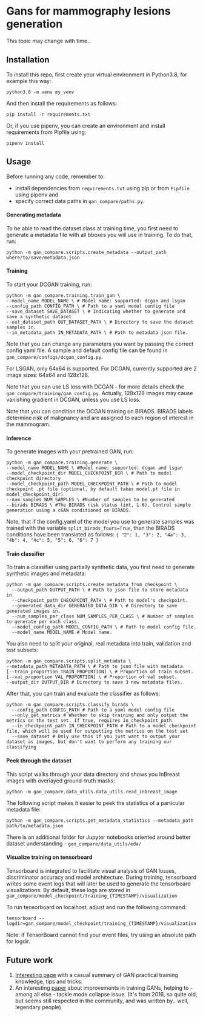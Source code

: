 # Gans for mammography lesions generation
This topic may change with time..

## Installation
To install this repo, first create your virtual environment in Python3.8, for example this way:

```
python3.8 -m venv my_venv
```
And then install the requirements as follows:
```
pip install -r requirements.txt
```
Or, if you use pipenv, you can create an environment and install requirements from Pipfile using:
```
pipenv install
```

## Usage
Before running any code, remember to:
- install dependencies from `requirements.txt` using pip or from `Pipfile` using pipenv and
- specify correct data paths in `gan_compare/paths.py`.

#### Generating metadata
To be able to read the dataset class at training time, you first need to generate a metadata file with all bboxes you will use in training. To do that, run:
```
python -m gan_compare.scripts.create_metadata --output_path where/to/save/metadata.json

```

#### Training

To start your DCGAN training, run:
```
python -m gan_compare.training.train_gan \
--model_name MODEL_NAME \ # Model name: supported: dcgan and lsgan
--config_path CONFIG_PATH \ # Path to a yaml model config file
--save_dataset SAVE_DATASET \ # Indicating whether to generate and save a synthetic dataset
--out_dataset_path OUT_DATASET_PATH \ # Directory to save the dataset samples in.
--in_metadata_path IN_METADATA_PATH \ # Path to metadata json file.
```

Note that you can change any parameters you want by passing the correct config yaml file. A sample and default config file can be found in `gan_compare/configs/dcgan_config.py`.

For LSGAN, only 64x64 is supported.
For DCGAN, currently supported are 2 image sizes: 64x64 and 128x128.

Note that you can use LS loss with DCGAN - for more details check the `gan_compare/training/gan_config.py`. Actually, 128x128 images may cause vanishing gradient in DCGAN, unless you use LS loss.

Note that you can condition the DCGAN training on BIRADS. BIRADS labels determine risk of malignancy and are assigned to each region of interest in the mammogram.

#### Inference

To generate images with your pretrained GAN, run:
```
python -m gan_compare.training.generate \
--model_name MODEL_NAME \ #Model name: supported: dcgan and lsgan
--model_checkpoint_dir MODEL_CHECKPOINT_DIR \ # Path to model checkpoint directory
--model_checkpoint_path MODEL_CHECKPOINT_PATH \ # Path to model checkpoint .pt file (optional, by default takes model.pt file in model_checkpoint_dir)
--num_samples NUM_SAMPLES \ #Number of samples to be generated
--birads BIRADS \ #The BIRADS risk status (int, 1-6). Control sample generation using a cGAN conditioned on BIRADS.
```
Note, that if the config.yaml of the model you use to generate samples was trained with the variable `split_birads_fours=True`, then the BIRADS conditions have been translated as follows: 
`{
    "2": 1,
    "3": 2,
    "4a": 3,
    "4b": 4,
    "4c": 5,
    "5": 6,
    "6": 7
}`

#### Train classifier
To train a classifier using partially synthetic data, you first need to generate synthetic images and metadata:
```
python -m gan_compare.scripts.create_metadata_from_checkpoint \
  --output_path OUTPUT_PATH \ # Path to json file to store metadata in.
  --checkpoint_path CHECKPOINT_PATH \ # Path to model's checkpoint.
  --generated_data_dir GENERATED_DATA_DIR \ # Directory to save generated images in.
  --num_samples_per_class NUM_SAMPLES_PER_CLASS \ # Number of samples to generate per each class.
  --model_config_path MODEL_CONFIG_PATH \ # Path to model config file.
  --model_name MODEL_NAME # Model name.
```
You also need to split your original, real metadata into train, validation and test subsets:
```
python -m gan_compare.scripts.split_metadata \
--metadata_path METADATA_PATH \ # Path to json file with metadata.
[--train_proportion TRAIN_PROPORTION] \ # Proportion of train subset.
[--val_proportion VAL_PROPORTION] \ # Proportion of val subset.
--output_dir OUTPUT_DIR # Directory to save 3 new metadata files.
```
After that, you can train and evaluate the classifier as follows:
```
python -m gan_compare.scripts.classify_birads \
  --config_path CONFIG_PATH # Path to a yaml model config file
  --only_get_metrics # Whether to skip training and only output the metrics on the test set. If true, requires in_checkpoint_path
  --in_checkpoint_path IN_CHECKPOINT_PATH # Path to a model checkpoint file, which will be used for outputting the metrics on the test set
  --save_dataset # Only use this if you just want to output your dataset as images, but don't want to perform any training our classifying
```

#### Peek through the dataset
This script walks through your data directory and shows you InBreast images with overlayed ground-truth masks:
```
python -m gan_compare.data_utils.data_utils.read_inbreast_image

```
The following script makes it easier to peek the statistics of a particular metadata file:
```
python -m gan_compare.scripts.get_metadata_statistics --metadata_path path/to/metadata.json
```
There is an additional folder for Jupyter notebooks oriented around better dataset understanding - `gan_compare/data_utils/eda/`

#### Visualize training on tensorboard
Tensorboard is integrated to facilitate visual analysis of GAN losses, discriminator accuracy and model architecture. 
During training, tensorboard writes some event logs that will later be used to generate the tensorboard visualizations. 
By default, these logs are stored in `gan_compare/model_checkpoint/training_{TIMESTAMP}/visualization`

To run tensorboard on localhost, adjust and run the following command:
```
tensorboard --logdir=gan_compare/model_checkpoint/training_{TIMESTAMP}/visualization
```
Note: if TensorBoard cannot find your event files, try using an absolute path for logdir.

## Future work

1. [Interesting page](https://github.com/soumith/ganhacks) with a casual summary of GAN practical training knowledge, tips and tricks.
2. An interesting [paper](https://arxiv.org/pdf/1606.03498.pdf) about improvements in training GANs, helping to - among all else - tackle mode collapse issue. (It's from 2016, so quite old, but seems still respected in the community, and was written by.. well, legendary people)
